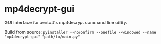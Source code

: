 # mp4decrypt-gui
GUI interface for bento4's mp4decrypt command line utility.

Build from source:
```pyinstaller --noconfirm --onefile --windowed --name "mp4decrypt-gui" "path/to/main.py"```
